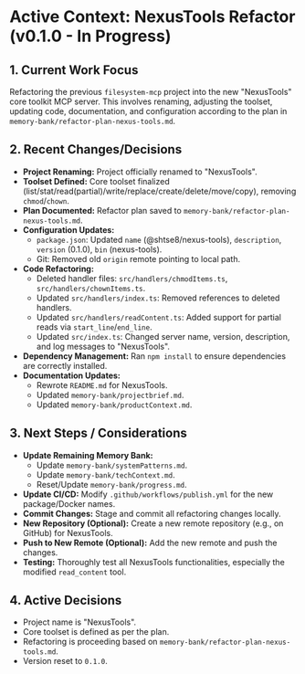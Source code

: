 # Active Context: NexusTools Refactor (v0.1.0 - In Progress)

## 1. Current Work Focus

Refactoring the previous `filesystem-mcp` project into the new "NexusTools" core
toolkit MCP server. This involves renaming, adjusting the toolset, updating
code, documentation, and configuration according to the plan in
`memory-bank/refactor-plan-nexus-tools.md`.

## 2. Recent Changes/Decisions

- **Project Renaming:** Project officially renamed to "NexusTools".
- **Toolset Defined:** Core toolset finalized
  (list/stat/read(partial)/write/replace/create/delete/move/copy), removing
  `chmod`/`chown`.
- **Plan Documented:** Refactor plan saved to
  `memory-bank/refactor-plan-nexus-tools.md`.
- **Configuration Updates:**
  - `package.json`: Updated `name` (@shtse8/nexus-tools), `description`,
    `version` (0.1.0), `bin` (nexus-tools).
  - Git: Removed old `origin` remote pointing to local path.
- **Code Refactoring:**
  - Deleted handler files: `src/handlers/chmodItems.ts`,
    `src/handlers/chownItems.ts`.
  - Updated `src/handlers/index.ts`: Removed references to deleted handlers.
  - Updated `src/handlers/readContent.ts`: Added support for partial reads via
    `start_line`/`end_line`.
  - Updated `src/index.ts`: Changed server name, version, description, and log
    messages to "NexusTools".
- **Dependency Management:** Ran `npm install` to ensure dependencies are
  correctly installed.
- **Documentation Updates:**
  - Rewrote `README.md` for NexusTools.
  - Updated `memory-bank/projectbrief.md`.
  - Updated `memory-bank/productContext.md`.

## 3. Next Steps / Considerations

- **Update Remaining Memory Bank:**
  - Update `memory-bank/systemPatterns.md`.
  - Update `memory-bank/techContext.md`.
  - Reset/Update `memory-bank/progress.md`.
- **Update CI/CD:** Modify `.github/workflows/publish.yml` for the new
  package/Docker names.
- **Commit Changes:** Stage and commit all refactoring changes locally.
- **New Repository (Optional):** Create a new remote repository (e.g., on
  GitHub) for NexusTools.
- **Push to New Remote (Optional):** Add the new remote and push the changes.
- **Testing:** Thoroughly test all NexusTools functionalities, especially the
  modified `read_content` tool.

## 4. Active Decisions

- Project name is "NexusTools".
- Core toolset is defined as per the plan.
- Refactoring is proceeding based on `memory-bank/refactor-plan-nexus-tools.md`.
- Version reset to `0.1.0`.
